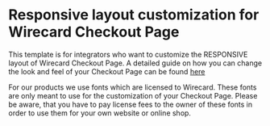 # Responsive layout customization for Wirecard Checkout Page

This template is for integrators who want to customize the RESPONSIVE layout of Wirecard Checkout Page.
A detailed guide on how you can change the look and feel of your Checkout Page can be found [here](https://guides.wirecard.com/wcp:customization_desktop#editing_the_templates)

For our products we use fonts which are licensed to Wirecard. These fonts are only meant to use for the customization of your Checkout Page.
Please be aware, that you have to pay license fees to the owner of these fonts in order to use them for your own website or online shop. 
